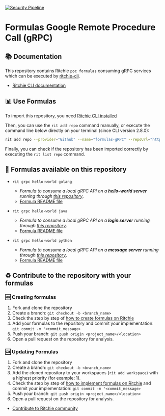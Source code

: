 [![Security Pipeline](https://github.com/GuillaumeFalourd/formulas-gRPC/actions/workflows/security_pipeline.yml/badge.svg)](https://github.com/GuillaumeFalourd/formulas-gRPC/actions/workflows/security_pipeline.yml)

# Formulas Google Remote Procedure Call (gRPC)

## 📚 Documentation

This repository contains Ritchie `poc formulas` consuming gRPC services which can be executed by [ritchie-cli](https://github.com/ZupIT/ritchie-cli).

- [Ritchie CLI documentation](https://docs.ritchiecli.io)

## 📊 Use Formulas

To import this repository, you need [Ritchie CLI installed](https://docs.ritchiecli.io/getting-started/installation)

Then, you can use the `rit add repo` command manually, or execute the command line below directly on your terminal (since CLI version 2.8.0):

```bash
rit add repo --provider="Github" --name="formulas-gRPC" --repoUrl="https://github.com/GuillaumeFalourd/formulas-gRPC" --priority=1 --tag="1.1.0"
```

Finally, you can check if the repository has been imported correctly by executing the `rit list repo` command.

## 🔎 Formulas available on this repository

- `rit grpc hello-world golang`
  - *Formula to consume a local gRPC API on a **hello-world server** running through [this repository](https://github.com/GuillaumeFalourd/poc-grpc-golang)*.
  - [Formula README file](https://github.com/GuillaumeFalourd/formulas-gRPC/tree/main/grpc/hello-world/golang)

- `rit grpc hello-world java`
  - *Formula to consume a local gRPC API on a **login server** running through [this repository](https://github.com/GuillaumeFalourd/poc-grpc-java-maven)*.
  - [Formula README file](https://github.com/GuillaumeFalourd/formulas-gRPC/tree/main/grpc/hello-world/java)

- `rit grpc hello-world python`
  - *Formula to consume a local gRPC API on a **message server** running through [this repository](https://github.com/GuillaumeFalourd/poc-grpc-python)*.
  - [Formula README file](https://github.com/GuillaumeFalourd/formulas-gRPC/tree/main/grpc/hello-world/python)

## ♻️ Contribute to the repository with your formulas

### 🆕 Creating formulas

1. Fork and clone the repository
2. Create a branch: `git checkout -b <branch_name>`
3. Check the step by step of [how to create formulas on Ritchie](https://docs.ritchiecli.io/tutorials/formulas/how-to-create-formulas)
4. Add your formulas to the repository
and commit your implementation: `git commit -m '<commit_message>`
5. Push your branch: `git push origin <project_name>/<location>`
6. Open a pull request on the repository for analysis.

### 🆒 Updating Formulas

1. Fork and clone the repository
2. Create a branch: `git checkout -b <branch_name>`
3. Add the cloned repository to your workspaces (`rit add workspace`) with a highest priority (for example: 1).
4. Check the step by step of [how to implement formulas on Ritchie](https://docs.ritchiecli.io/tutorials/formulas/how-to-implement-a-formula)
and commit your implementation: `git commit -m '<commit_message>`
5. Push your branch: `git push origin <project_name>/<location>`
6. Open a pull request on the repository for analysis.

- [Contribute to Ritchie community](https://github.com/ZupIT/ritchie-formulas/blob/master/CONTRIBUTING.md)

